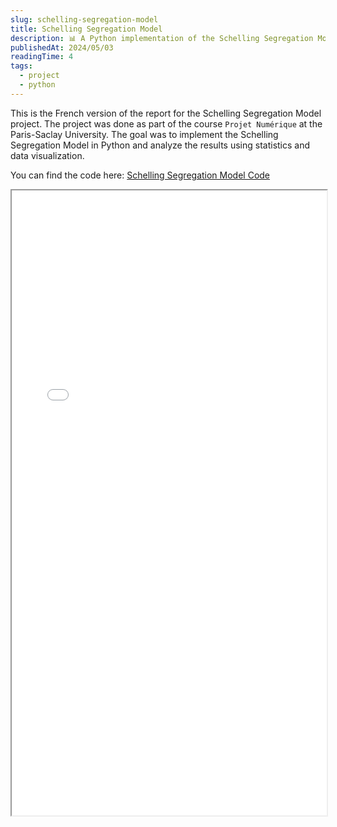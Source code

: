 ```yaml
---
slug: schelling-segregation-model
title: Schelling Segregation Model
description: 📊 A Python implementation of the Schelling Segregation Model using Statistics and Data Visualization.
publishedAt: 2024/05/03
readingTime: 4
tags:
  - project
  - python
---
```


This is the French version of the report for the Schelling Segregation Model project. The project was done as part of the course `Projet Numérique` at the Paris-Saclay University. The goal was to implement the Schelling Segregation Model in Python and analyze the results using statistics and data visualization.

You can find the code here: [Schelling Segregation Model Code](https://github.com/ArthurDanjou/Studies/blob/e1164f89bd11fc59fa79d94aa51fac69b425d68b/L3/Projet%20Num%C3%A9rique/Segregation.ipynb)

<iframe src="/portfolio/schelling/Projet.pdf" width="100%" height="1000px">
</iframe>